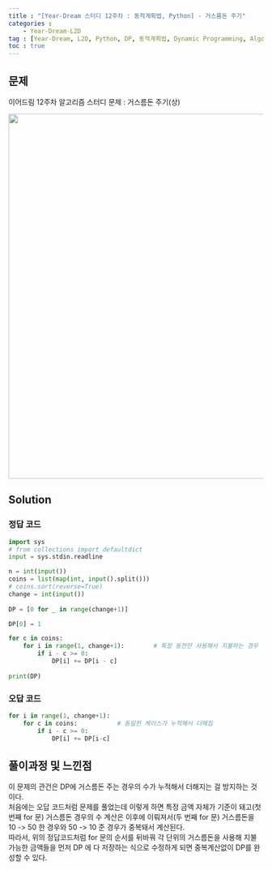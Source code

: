 ```yaml
---
title : "[Year-Dream 스터디 12주차 : 동적계획법, Python] - 거스름돈 주기"
categories : 
    - Year-Dream-L2D
tag : [Year-Dream, L2D, Python, DP, 동적계획법, Dynamic Programming, Algorithm]
toc : true
---
```

## **문제**
이어드림 12주차 알고리즘 스터디 문제 : 거스름돈 주기(상) 

<img src="https://user-images.githubusercontent.com/92680829/139757582-81b2994f-895b-48a9-a2a7-f084ce329451.png" width="720px"/>


## **Solution**
### 정답 코드

```python
import sys
# from collections import defaultdict
input = sys.stdin.readline

n = int(input())
coins = list(map(int, input().split()))
# coins.sort(reverse=True)
change = int(input())
 
DP = [0 for _ in range(change+1)]

DP[0] = 1

for c in coins:                 
    for i in range(1, change+1):        # 특정 동전만 사용해서 지불하는 경우
        if i - c >= 0:
            DP[i] += DP[i - c]
            
print(DP)

```

### 오답 코드
```python
for i in range(1, change+1):
    for c in coins:           # 동일한 케이스가 누적해서 더해짐
        if i - c >= 0:
            DP[i] += DP[i-c]

```

## **풀이과정 및 느낀점**
이 문제의 관건은 DP에 거스름돈 주는 경우의 수가 누적해서 더해지는 걸 방지하는 것이다.
<br/>
처음에는 오답 코드처럼 문제를 풀었는데 이렇게 하면 특정 금액 자체가 기준이 돼고(첫 번째 for 문) 거스름돈 경우의 수 계산은 이후에 이뤄져서(두 번째 for 문) 거스름돈을 10 -> 50 한 경우와 50 -> 10 준 경우가 중복돼서 계산된다.
<br/>
따라서, 위의 정답코드처럼 for 문의 순서를 뒤바꿔 각 단위의 거스름돈을 사용해 지불 가능한 금액들을 먼저 DP 에 다 저장하는 식으로 수정하게 되면 중복계산없이 DP를 완성할 수 있다.